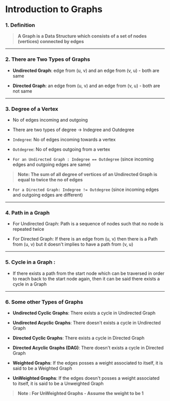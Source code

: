 #  Introduction to Graphs

### 1. Definition

> **A Graph is a Data Structure which consists of a set of nodes (vertices) connected by edges**

---

### 2. There are Two Types of Graphs

- **Undirected Graph**: edge from (u, v) and an edge from (v, u) - both are same

- **Directed Graph**: an edge from (u, v) and an edge from (v, u) - both are not same

---

### 3.  Degree of a Vertex

- No of edges incoming and outgoing

- There are two types of degree -> Indegree and Outdegree

- ` Indegree `: No of edges incoming towards a vertex

- ` Outdegree `: No of edges outgoing from a vertex

- ` For an Undirected Graph : Indegree == Outdegree ` (since incoming edges and outgoing edges are same)

> **Note: The sum of all degree of vertices of an Undirected Graph is equal to twice the no of edges**

- ` For a Directed Graph: Indegree != Outdegree ` (since incoming edges and outgoing edges are different)

---

### 4. Path in a Graph

- For Undirected Graph: Path is a sequence of nodes such that no node is repeated twice

- For Directed Graph: If there is an edge from (u, v) then there is a Path from (u, v) but it doesn't implies to have a path from (v, u)

---

### 5. Cycle in a Graph : 

- If there exists a path from the start node which can be traversed in order to reach back to the start node again, then it can be said there exists a cycle in a Graph

---

### 6.  Some other Types of Graphs

- **Undirected Cyclic Graphs**: There exists a cycle in Undirected Graph

- **Undirected Acyclic Graphs**: There doesn't exists a cycle in Undirected Graph

- **Directed Cyclic Graphs**: There exists a cycle in Directed Graph

- **Directed Acyclic Graphs (DAG)**: There doesn't exists a cycle in Directed Graph

- **Weighted Graphs**: If the edges posses a weight associated to itself, it is said to be a Weighted Graph

- **UnWeighted Graphs**: If the edges doesn't posses a weight associated to itself, it is said to be a Unweighted Graph

> **Note : For UnWeighted Graphs - Assume the weight to be 1**
